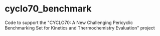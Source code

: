 # cyclo70_benchmark
Code to support the "CYCLO70: A New Challenging Pericyclic Benchmarking Set for Kinetics and Thermochemistry Evaluation" project
